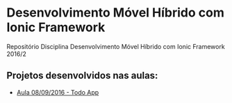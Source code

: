 # Desenvolvimento Móvel Híbrido com Ionic Framework
Repositório Disciplina Desenvolvimento Móvel Híbrido com Ionic Framework 2016/2

## Projetos desenvolvidos nas aulas:
* [Aula 08/09/2016 - Todo App](https://github.com/marcoacevey/todo-app-08-09-2016)

